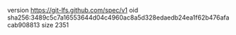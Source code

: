 version https://git-lfs.github.com/spec/v1
oid sha256:3489c5c7a16553644d04c4960ac8a5d328edaedb24ea1f62b476afacab908813
size 2351
